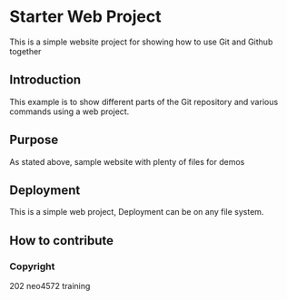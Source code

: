 # Starter Web Project

This is a simple website project for showing how to use Git and Github together

## Introduction

This example is to show different parts of the Git repository and various commands using a web project.

## Purpose

As stated above, sample website with plenty of files for demos

## Deployment

This is a simple web project, Deployment can be on any file system.

## How to contribute


### Copyright

202 neo4572 training
